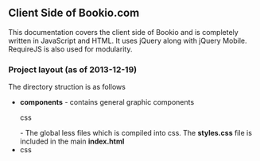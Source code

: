 <h2>Client Side of Bookio.com</h2>

This documentation covers the client side of Bookio and is completely written in JavaScript and HTML. It uses jQuery along with jQuery Mobile. RequireJS is also used for modularity.

<h3>Project layout (as of 2013-12-19)</h3>
The directory struction is as follows
<ul>
  <li>
    <b>components</b> - contains general graphic components
    <p>css</p> - The global less files which is compiled into css. The <b>styles.css</b> file is included in the main <b>index.html</b>
  </li>
  <li>css</li>
</ul>




